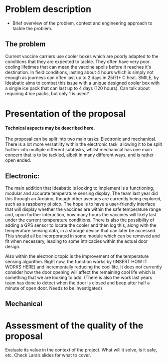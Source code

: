 # Problem description

- Brief overview of the problem, context and engineering approach to tackle the problem.

## The problem
Current vaccine carriers use cooler boxes which are poorly adapted to the conditions that they are expected to tackle. They often have very poor cooling lifetimes that can mean the vaccine spoils before it reaches it's destination. In field conditions, lasting about 4 hours which is simply not enough as journeys can often last up to 2 days in 25(?)+ C heat. SMILE, by Ideabatic aims to combat this issue with a unique designed cooler box with a single ice pack that can last up to 4 days (120 hours). 
Can talk about requiring 4 ice packs, but only 1 is used? 


# Presentation of the proposal

#### Technical aspects may be described here.

The proposal can be split into two main tasks: Electronic and mechanical. There is a lot more versatility within the electronic task, allowing it to be split further into multiple different subtasks, whilst mechanical has one main concern that is to be tackled, albeit in many different ways, and is rather open ended.
## Electronic:
The main addition that Ideabatic is looking to implement is a functioning, modular and accurate temperature sensing display. The team last year did this through an Arduino, though other avenues are currently being explored, such as a raspberry pi pico. The hope is to have a user-friendly interface that will display whether the vaccines are within the safe temperature range and, upon further interaction, how many hours the vaccines will likely last under the current temperature conditions. There is also the possibility of adding a GPS sensor to locate the cooler and then log this, along with the temperature sensing data, in a storage device that can later be accessed. This should all be incorporated in some module which can be removed and fit when necessary, leading to some intricacies within the actual door design.


Also within the electronic topic is the improvement of the temperature sensing algorithm. Right now, the function works by (INSERT HOW IT WORKS HERE) and incrementally reducing the cool life. It does not currently consider how the door opening will affect the remaining cool life which is something that we are looking to add. 
(There is also the work last years team has done to detect when the door is closed and beep after half a minute of open door. Needs to be investigated) 
## Mechanical

# Assessment of the quality of the proposal

Evaluate its value in the context of the project. What will it solve, is it safe, etc. Check Lara’s slides for what to cover.


